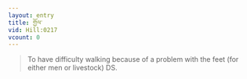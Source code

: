 ```yaml
---
layout: entry
title: གྱོལ་
vid: Hill:0217
vcount: 0
---
```

> To have difficulty walking because of a problem with the feet (for either men or livestock) DS\.

